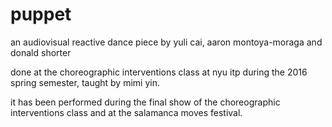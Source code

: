 # puppet

an audiovisual reactive dance piece by yuli cai, aaron montoya-moraga and donald shorter

done at the choreographic interventions class at nyu itp during the 2016 spring semester, taught by mimi yin.

it has been performed during the final show of the choreographic interventions class and at the salamanca moves festival.
